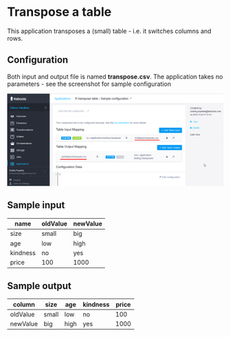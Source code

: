 Transpose a table
==================

This application transposes a (small) table - i.e. it switches columns and rows.


Configuration
-------------------

Both input and output file is named **transpose.csv**. The application takes no parameters - see the screenshot for sample configuration

![Configuration screenshot](https://github.com/keboola/r-custom-application-transpose/blob/master/doc/screenshot.png)

Sample input 
-------------------

name | oldValue | newValue
--- | --- | ---
size | small | big
age | low | high
kindness | no | yes
price | 100 | 1000

Sample output
-------------------

column | size | age | kindness | price
--- | --- | --- | --- | ---
oldValue | small | low | no | 100
newValue | big | high | yes | 1000
